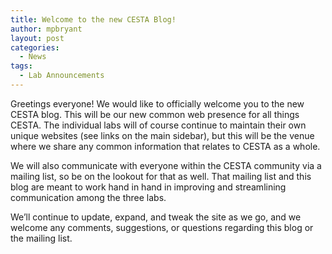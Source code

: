 ```yaml
---
title: Welcome to the new CESTA Blog!
author: mpbryant
layout: post
categories:
  - News
tags:
  - Lab Announcements
---
```

Greetings everyone! We would like to officially welcome you to the new CESTA blog. This will be our new common web presence for all things CESTA. The individual labs will of course continue to maintain their own unique websites (see links on the main sidebar), but this will be the venue where we share any common information that relates to CESTA as a whole.

We will also communicate with everyone within the CESTA community via a mailing list, so be on the lookout for that as well. That mailing list and this blog are meant to work hand in hand in improving and streamlining communication among the three labs.

We&#8217;ll continue to update, expand, and tweak the site as we go, and we welcome any comments, suggestions, or questions regarding this blog or the mailing list.
